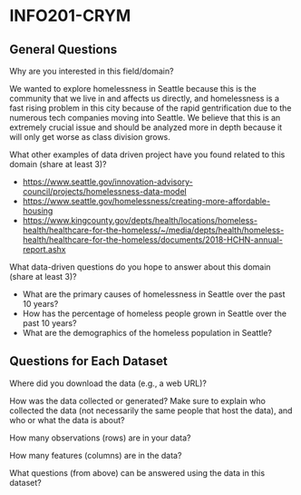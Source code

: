 # INFO201-CRYM

## General Questions

Why are you interested in this field/domain?

We wanted to explore homelessness in Seattle because this is the community that we live in and affects us directly, and homelessness is a fast rising problem in this city because of the rapid gentrification due to the numerous tech companies moving into Seattle. We believe that this is an extremely crucial issue and should be analyzed more in depth because it will only get worse as class division grows.

What other examples of data driven project have you found related to this domain (share at least 3)?

- https://www.seattle.gov/innovation-advisory-council/projects/homelessness-data-model
- https://www.seattle.gov/homelessness/creating-more-affordable-housing
- https://www.kingcounty.gov/depts/health/locations/homeless-health/healthcare-for-the-homeless/~/media/depts/health/homeless-health/healthcare-for-the-homeless/documents/2018-HCHN-annual-report.ashx

What data-driven questions do you hope to answer about this domain (share at least 3)?

 - What are the primary causes of homelessness in Seattle over the past 10 years?
 - How has the percentage of homeless people grown in Seattle over the past 10 years?
 - What are the demographics of the homeless population in Seattle?

## Questions for Each Dataset

Where did you download the data (e.g., a web URL)?

How was the data collected or generated? Make sure to explain who collected the data (not necessarily the same people that host the data), and who or what the data is about?

How many observations (rows) are in your data?

How many features (columns) are in the data?

What questions (from above) can be answered using the data in this dataset?
